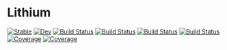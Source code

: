 # Lithium

[![Stable](https://img.shields.io/badge/docs-stable-blue.svg)](https://cpsylab.github.io/Lithium.jl/stable)
[![Dev](https://img.shields.io/badge/docs-dev-blue.svg)](https://cpsylab.github.io/Lithium.jl/dev)
[![Build Status](https://github.com/cpsylab/Lithium.jl/workflows/CI/badge.svg)](https://github.com/cpsylab/Lithium.jl/actions)
[![Build Status](https://travis-ci.com/cpsylab/Lithium.jl.svg?branch=master)](https://travis-ci.com/cpsylab/Lithium.jl)
[![Build Status](https://ci.appveyor.com/api/projects/status/github/cpsylab/Lithium.jl?svg=true)](https://ci.appveyor.com/project/cpsylab/Lithium-jl)
[![Build Status](https://api.cirrus-ci.com/github/cpsylab/Lithium.jl.svg)](https://cirrus-ci.com/github/cpsylab/Lithium.jl)
[![Coverage](https://codecov.io/gh/cpsylab/Lithium.jl/branch/master/graph/badge.svg)](https://codecov.io/gh/cpsylab/Lithium.jl)
[![Coverage](https://coveralls.io/repos/github/cpsylab/Lithium.jl/badge.svg?branch=master)](https://coveralls.io/github/cpsylab/Lithium.jl?branch=master)
